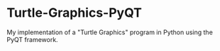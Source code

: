 # Turtle-Graphics-PyQT

My implementation of a "Turtle Graphics" program in Python using the PyQT framework.
